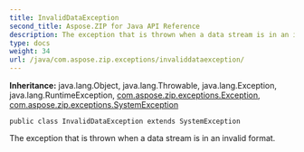 ```yaml
---
title: InvalidDataException
second_title: Aspose.ZIP for Java API Reference
description: The exception that is thrown when a data stream is in an invalid format.
type: docs
weight: 34
url: /java/com.aspose.zip.exceptions/invaliddataexception/
---
```


**Inheritance:**
java.lang.Object, java.lang.Throwable, java.lang.Exception, java.lang.RuntimeException, [com.aspose.zip.exceptions.Exception](../../com.aspose.zip.exceptions/exception), [com.aspose.zip.exceptions.SystemException](../../com.aspose.zip.exceptions/systemexception)
```
public class InvalidDataException extends SystemException
```

The exception that is thrown when a data stream is in an invalid format.
